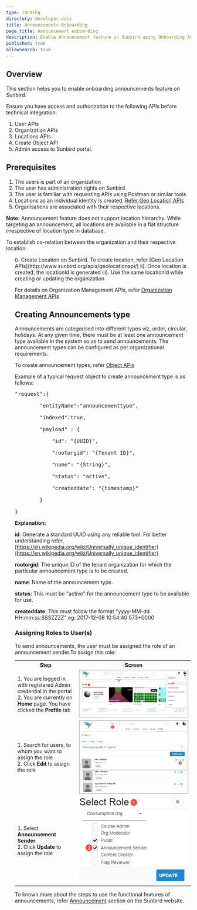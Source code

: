 ```yaml
---
type: landing
directory: developer-docs
title: Announcements Onboarding
page_title: Announcement onboarding
description: Enable Announcement feature in Sunbird using Onboarding Announcements document
published: true
allowSearch: true
---
```

## Overview

This section helps you to enable onboarding announcements feature on Sunbird.

Ensure you have access and authorization to the following APIs before technical integration:

1. User APIs 
2. Organization APIs 
3. Locations APIs
4. Create Object API 
5. Admin access to Sunbird portal.

## Prerequisites

1. The users  is part of an organization
2. The user has administration rights on Sunbird
3. The user is familiar with requesting APIs using Postman or similar tools
4. Locations as an individual identity is created. [Refer Geo Location APIs](http://www.sunbird.org/apis/geolocationapi/)
5. Organisations are associated with their respective locations.

**Note:** Announcement  feature does not support location hierarchy. While targeting an announcement, all locations are available in a flat structure irrespective of location type in database.

To establish co-relation between the organization and their respective location:
<ol> i). Create Location on Sunbird. To create location, refer [Geo Location APIs](http://www.sunbird.org/apis/geolocationapi/) ii). Once location is created, the locationId is generated iii). Use the same locationId while creating or updating the  organization </o>

For details on Organization Management APIs, refer [Organization Management APIs](http://www.sunbird.org/apis/orgapi/)


## Creating Announcements type

Announcements are categorised into different types viz, order, circular, holidays. At any given time, there must be at least one announcement type available in the system so as to send announcements. The announcement types can be configured as per organizational requirements.

To create announcement types, refer [Object APIs](http://www.sunbird.org/apis/objectapi/)

Example of a typical request object to create announcement type is as follows:

<pre>
"request":{

        "entityName":"announcementtype",

        "indexed":true,

        "payload" : {

        	"id": "{UUID}",

        	"rootorgid": "{Tenant ID}",

            "name": "{String}",

            "status": "active",

            "createddate": "{timestamp}"

        }

}
</pre>

**Explanation:**

**id**: Generate a standard UUID using any reliable tool. For better understanding refer, [https://en.wikipedia.org/wiki/Universally_unique_identifier](https://en.wikipedia.org/wiki/Universally_unique_identifier)

**rootorgid**: The unique ID of the tenant organization for which the particular announcement type is to be created.

**name**: Name of the announcement type.

**status**: This must be "active" for the announcement type to be available for use.

**createddate**: This must follow the format "yyyy-MM-dd HH:mm:ss:SSSZZZZ" eg: 2017-12-08 10:54:40:573+0000

### Assigning Roles to User(s)

To send announcements, the user must be assigned the role of an announcement sender.To assign this role:

<table>
  <tr>
    <th style="width:35%;">Step</th>
    <th style="width:65%;">Screen</th>
  </tr>
  <tr>
      <td>1. You are logged in with registered Admin credential in the portal <br>2. You are currently on <b>Home</b> page. You have clicked the <b>Profile</b> tab </td>
      <td><img src="pages/features-documentation/images/announcement/assignuserrole1.png"></td>
  </tr>
  <tr>
    <td>1. Search for users, to whom you want to assign the role <br>2. Click <b>Edit</b> to assign the role</td>
    <td><img src="pages/features-documentation/images/announcement/assignuserrole2.png"></td>
  </tr>
  <tr>
    <td>1. Select <b>Announcement Sender</b> <br>2. Click <b>Update</b> to assign the role</td>
    <td><img src="pages/features-documentation/images/announcement/assignuserrole3.png"></td>
  </tr>
</table>

To known more about the steps to use the functional features of announcements, refer [Announcement](http://www.sunbird.org/features-documentation/announcement/) section on the Sunbird website.
     
         
